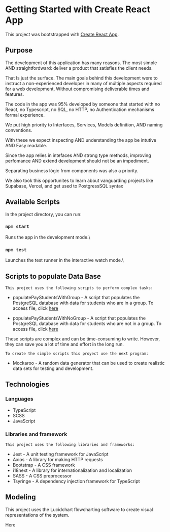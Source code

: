 # Getting Started with Create React App

This project was bootstrapped with [Create React App](https://github.com/facebook/create-react-app).

## Purpose

The development of this application has many reasons.
The most simple AND straightfordward: deliver a product that satisfies the client needs.

That Is just the surface.
The main goals behind this development were to instruct a non-experienced developer in many of múltiple aspects required for a web development, Without compromising deliverable times and features.

The code in the app was 95% developed by someone that started with no React, no Typescript, no SQL, no HTTP, no Authentication mechanisms formal experience.

We put high priority to Interfaces, Services, Models definition, AND naming conventions.

With these we expect inspecting AND understanding the app be intutive AND Easy readable.

Since the app relies in intefaces AND strong type methods, improving perfomance AND extend development should not be an impediment.

Separating business lógic from components was also a priority.

We also took this opportunites to learn about vanguarding projects like Supabase, Vercel, and get used to PostgressSQL syntax

## Available Scripts

In the project directory, you can run:

### `npm start`

Runs the app in the development mode.\

### `npm test`

Launches the test runner in the interactive watch mode.\

## Scripts to populate Data Base

    This project uses the following scripts to perform complex tasks:

- populatePayStudentsWithGroup - A script that populates the PostgreSQL database with data for students who are in a group.
  To access file, click [here](https://github.com/sitba-ct/institute-app/tree/main/script/populatePayStudentsWithGroup)

- populatePayStudentsWithNoGroup - A script that populates the PostgreSQL database with data for students who are not in a group.
  To access file, click [here](https://github.com/sitba-ct/institute-app/tree/main/script/populatePayStudentsWithNoGroup)

These scripts are complex and can be time-consuming to write. However, they can save you a lot of time and effort in the long run.

    To create the simple scripts this proyect use the next program:

- Mockaroo - A random data generator that can be used to create realistic data sets for testing and development.

## Technologies

### Languages

- TypeScript
- SCSS
- JavaScript

### Libraries and framework

    This project uses the following libraries and frameworks:

- Jest - A unit testing framework for JavaScript
- Axios - A library for making HTTP requests
- Bootstrap - A CSS framework
- i18next - A library for internationalization and localization
- SASS - A CSS preprocessor
- Tsyringe - A dependency injection framework for TypeScript

## Modeling

This project uses the Lucidchart flowcharting software to create visual representations of the system.

Here
